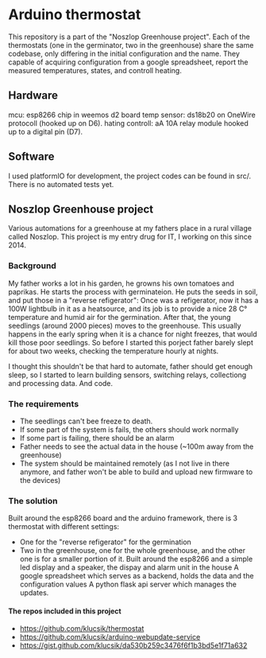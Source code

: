 # Arduino thermostat
This repository is a part of the "Noszlop Greenhouse project". Each of the thermostats (one in the germinator, two in the greenhouse) share the same codebase, only differing in the initial configuration and the name.
They capable of acquiring configuration from a google spreadsheet, report the measured temperatures, states, and controll heating.

## Hardware
mcu: esp8266 chip in weemos d2 board
temp sensor: ds18b20 on OneWire protocoll (hooked up on D6).
hating controll: aA 10A relay module hooked up to a digital pin (D7).

## Software
I used platformIO for development, the project codes can be found in src/. There is no automated tests yet.


## Noszlop Greenhouse project
Various automations for a greenhouse at my fathers place in a rural village called Noszlop.
This project is my entry drug for IT, I working on this since 2014.

### Background
My father works a lot in his garden, he growns his own tomatoes and paprikas. He starts the process with germinateion. He puts the seeds in soil, and put those in a "reverse refigerator": Once was a refigerator, now it has a 100W lightbulb in it as a heatsource, and its job is to provide a nice 28 C° temperature and humid air for the germination.
After that, the young seedlings (around 2000 pieces) moves to the greenhouse. This usually happens in the early spring when it is a chance for night freezes, that would kill those poor seedlings. So before I started this porject father barely slept for about two weeks, checking the temperature hourly at nights.

I thought this shouldn't be that hard to automate, father should get enough sleep, so I started to learn building sensors, switching relays, collectiong and processing data. And code.

### The requirements
* The seedlings can't bee freeze to death.
* If some part of the system is fails, the others should work normally
* If some part is failing, there should be an alarm
* Father needs to see the actual data in the house (~100m away from the greenhouse)
* The system should be maintained remotely (as I not live in there anymore, and father won't be able to build and upload new firmware to the devices)

### The solution
 Built around the esp8266 board and the arduino framework, there is 3 thermostat with different settings:
 * One for the "reverse refigerator" for the germination
 * Two in the greenhouse, one for the whole greenhouse, and the other one is for a smaller portion of it.
 Built around the esp8266 and a simple led display and a speaker, the dispay and alarm unit in the house
 A google spreadsheet  which serves as a backend, holds the data and the configuration values
A python flask api server which manages the updates.

#### The repos included in this project
* https://github.com/klucsik/thermostat
* https://github.com/klucsik/arduino-webupdate-service
* https://gist.github.com/klucsik/da530b259c3476f6f1b3bd5e1f71a632